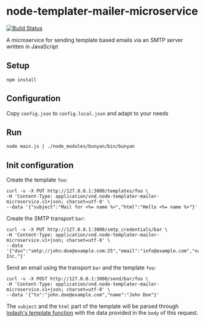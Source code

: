 # node-templater-mailer-microservice

[![Build Status](https://travis-ci.org/nametacker/node-templater-mailer-microservice.svg?branch=master)](https://travis-ci.org/nametacker/node-templater-mailer-microservice)

A microservice for sending template based emails via an SMTP server written in JavaScript

## Setup

    npm install
    
## Configuration

Copy `config.json` to `config.local.json` and adapt to your needs

## Run

    node main.js | ./node_modules/bunyan/bin/bunyan
    
## Init configuration

Create the template `foo`:

    curl -v -X PUT http://127.0.0.1:3000/templates/foo \
    -H 'Content-Type: application/vnd.node-templater-mailer-microservice.v1+json; charset=utf-8' \
    --data '{"subject":"Mail for <%= name %>","html":"Hello <%= name %>"}'

Create the SMTP transport `bar`:

    curl -v -X PUT http://127.0.0.1:3000/smtp_credentials/bar \
    -H 'Content-Type: application/vnd.node-templater-mailer-microservice.v1+json; charset=utf-8' \
    --data '{"dsn":"smtp://john:doe@example.com:25","email":"info@example.com","name":"Example Inc."}'

Send an email using the transport `bar` and the template `foo`:
    
    curl -v -X POST http://127.0.0.1:3000/send/bar/foo \
    -H 'Content-Type: application/vnd.node-templater-mailer-microservice.v1+json; charset=utf-8' \
    --data '{"to":"john.doe@example.com","name":"John Doe"}'

The `subject` and the `html` part of the template will be parsed through [lodash's template function](https://lodash.com/docs#template)
with the data provided in the `body` of this request.
